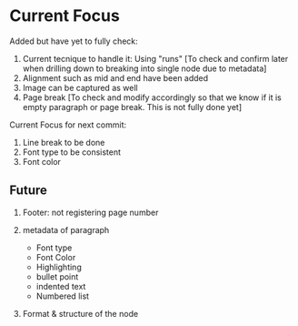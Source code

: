 # Current Focus

Added but have yet to fully check:

1. Current tecnique to handle it: Using "runs" [To check and confirm later when
   drilling down to breaking into single node due to metadata]
2. Alignment such as mid and end have been added
3. Image can be captured as well
4. Page break [To check and modify accordingly so that we know if it is empty
   paragraph or page break. This is not fully done yet]

Current Focus for next commit:

1. Line break to be done
2. Font type to be consistent
3. Font color

## Future

1. Footer: not registering page number

2. metadata of paragraph

   - Font type
   - Font Color
   - Highlighting
   - bullet point
   - indented text
   - Numbered list

3. Format & structure of the node
